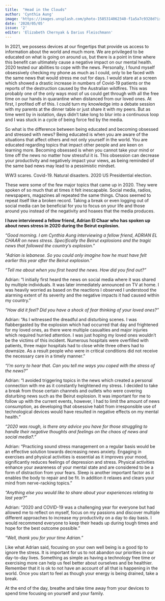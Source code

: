 ```yaml
---
title:  "Head in the Clouds"
author: 'Cynthia Aung'
image: 'https://images.unsplash.com/photo-1585314062340-f1a5a7c9328d?ixlib=rb-1.2.1&q=80&fm=jpg&crop=entropy&cs=tinysrgb&w=1080&fit=max'
date: '2020/05/05'
issue: '2'
editor: 'Elizabeth Chernyak & Darius Fleischmann'
---
```


In 2021, we possess devices at our fingertips that provide us access to information about the world and much more. We are privileged to be educated on what is going on around us, but there is a point in time where this benefit can ultimately cause a negative impact on our mental health. 2020 tested our abilities to cope with the news. Personally, I found myself obsessively checking my phone as much as I could, only to be faced with the same news that would stress me out for days. I would stare at a screen which showed a drastic increase in numbers of Covid-19 patients or the reports of the destruction caused by the Australian wildfires. This was probably one of the only ways most of us could get through with all the free time on our hands in quarantine when distanced from our loved ones. At first, I profited off of this. I could turn my knowledge into a debate session with my parents at the dinner table or just share it with my peers. But as time went by in isolation, days didn’t take long to blur into a continuous loop and I was stuck in a cycle of being force fed by the media.

So what is the difference between being educated and becoming obsessed and stressed with news? Being educated is when you are aware of the situations that affect others and not only yourself in the world. You are educated regarding topics that impact other people and are keen on learning more. 
Becoming obsessed is when you cannot take your mind or time off the news no matter how stressful it is. This obsession can decrease your productivity and negatively impact your views, as being reminded of the same bad news may lead to a pessimistic mindset. 

WW3 scares. Covid-19. Natural disasters. 2020 US Presidential election.  

These were some of the few major topics that came up in 2020. They were spoken of so much that at times it felt inescapable. Social media, radios, newspapers, magazines all repeated the same things. Chaos seemed to repeat itself like a broken record. Taking a break or even logging out of social media can be beneficial for you to focus on your life and those around you instead of the negativity and hoaxes that the media produces. 

**I have interviewed a fellow friend, Adrian El Chaar who has spoken up about news stress in 2020 during the Beirut explosion.**

_“Good morning. I am Cynthia Aung interviewing a fellow friend, ADRIAN EL CHAAR on news stress. Specifically the Beirut explosions and the tragic news that followed the country’s explosion.”_

_“Adrian is lebanese. So you could only imagine how he must have felt earlier this year after the Beirut explosion.”_

_“Tell me about when you first heard the news. How did you find out?”_

Adrian: “I initially first heard the news on social media where it was shared by multiple individuals. It was later immediately announced on TV at home. I was heavily worried as based on the reactions I observed I understood the alarming extent of its severity and the negative impacts it had caused within my country.”

_“How did it feel? Did you have a shock of fear thinking of your loved ones?”_

Adrian: “As I witnessed the dreadful and disturbing scenes. I was flabbergasted by the explosion which had occurred that day and frightened for my loved ones, as there were multiple casualties and major injuries which required hurried attention. I was just hoping my loved ones wouldn’t be the victims of this incident. Numerous hospitals were overfilled with patients, three major hospitals had to close while three others had to downsize. As a result people who were in critical conditions did not receive the necessary care in a timely manner.” 

_“I’m sorry to hear that. Can you tell me ways you coped with the stress of the news?”_

Adrian: “I avoided triggering topics in the news which created a personal connection with me as it constantly heightened my stress. I decided to take a break from those certain channels and outlets who were covering disturbing news such as the Beirut explosion. It was important for me to follow up with the current events, however, I had to limit the amount of news consumption, as developing that obsessive habit from irresponsible use of technological devices would have resulted in negative effects on my mental health.”

_“2020 was rough, is there any advice you have for those struggling to handle their negative thoughts and feelings on the chaos of news and social media?.”_

Adrian: “Practicing sound stress management on a regular basis would be an effective solution towards decreasing news anxiety. Engaging in exercises and physical activities is essential as it improves your mood, significantly reduces feelings of depression and stress. Physical activities enhance your awareness of your mental state and are considered to be a form of distraction from your fears. Sleep is another important factor as it enables the body to repair and be fit. In addition it relaxes and clears your mind from nerve-racking topics.”

_“Anything else you would like to share about your experiences relating to last year?”_

Adrian: “2020 and COVID-19 was a challenging year for everyone but had allowed me to reflect on myself, focus on my passions and discover multiple different approaches to increase my productivity on a day to day basis. I would recommend everyone to keep their heads up during tough times and hope for the best outcome possible.”

_“Well, thank you for your time Adrian.”_

Like what Adrian said, focusing on your own well being is a good tip to ignore the stress. It is important for us to not abandon our priorities in our day-to-day lives. Something as simple as having a technology free time or exercising more can help us feel better about ourselves and be healthier. Remember that it is ok to not have an account of all that is happening in the world. Once you start to feel as though your energy is being drained, take a break. 

At the end of the day, breathe and take time away from your devices to spend time focusing on yourself and your family. 
